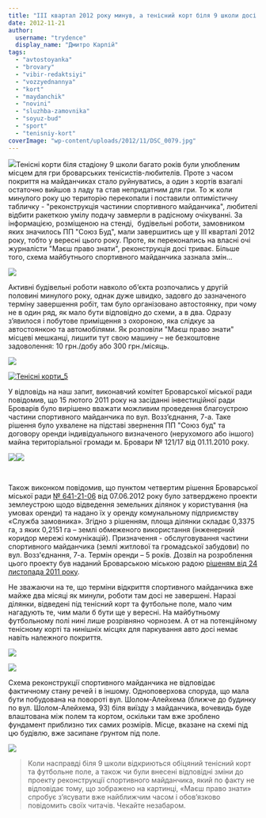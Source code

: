 ```yaml
---
title: "ІІІ квартал 2012 року минув, а тенісний корт біля 9 школи досі не збудовано"
date: 2012-11-21
author: 
  username: "trydence"
  display_name: "Дмитро Карпій"
tags: 
  - "avtostoyanka"
  - "brovary"
  - "vibir-redaktsiyi"
  - "vozzyednannya"
  - "kort"
  - "maydanchik"
  - "novini"
  - "sluzhba-zamovnika"
  - "soyuz-bud"
  - "sport"
  - "tenisniy-kort"
coverImage: "wp-content/uploads/2012/11/DSC_0079.jpg"
---
```


[![](https://mpz.brovary.org/wp-content/uploads/2012/11/DSC_0079.jpg)](https://mpz.brovary.org/wp-content/uploads/2012/11/DSC_0079.jpg)Тенісні корти біля стадіону 9 школи багато років були улюбленим місцем для гри броварських тенісистів-любителів. Проте з часом покриття на майданчиках стало руйнуватись, а один з кортів взагалі остаточно вийшов з ладу та став непридатним для гри. То ж коли минулого року цю територію перекопали і поставили оптимістичну табличку - "реконструкція частинии спортивного майданчика", любителі відбити ракеткою умілу подачу завмерли в радісному очікуванні. За інформацією, розміщеною на стенді,  будівельні роботи, замовником яких значилось ПП "Союз Буд", мали завершитись ще у ІІІ кварталі 2012 року, тобто у вересні цього року. Проте, як переконались на власні очі журналісти "Маєш право знати", реконструкція досі триває. Більше того, схема майбутнього спортивного майданчика зазнала змін...

[![](https://mpz.brovary.org/wp-content/uploads/2012/11/pasport_obyekta.jpg)](https://mpz.brovary.org/wp-content/uploads/2012/11/pasport_obyekta.jpg)

Активні будівельні роботи навколо об’єкта розпочались у другій половині минулого року, однак дуже швидко, задовго до зазначеного терміну завершення робіт, там було організовано автостоянку, при чому не в один ряд, як мало бути відповідно до схеми, а в два. Одразу з’явилося і побутове приміщення з охороною, яка слідкує за автостоянкою та автомобілями. Як розповіли "Маєш право знати" місцеві мешканці, лишити тут свою машину – не безкоштовне задоволення: 10 грн./добу або 300 грн./місяць.

[![](https://mpz.brovary.org/wp-content/uploads/2012/11/Tenisni-korti_00.jpg)](https://mpz.brovary.org/wp-content/uploads/2012/11/Tenisni-korti_00.jpg)

[![](https://mpz.brovary.org/wp-content/uploads/2012/11/Tenisni-korti_5.jpg "Тенісні корти_5")](https://mpz.brovary.org/wp-content/uploads/2012/11/Tenisni-korti_5.jpg)

У відповідь на наш запит, виконавчий комітет Броварської міської ради повідомив, що 15 лютого 2011 року на засіданні інвестиційної ради Броварів було вирішено вважати можливим проведення благоустрою частини спортивного майданчика по вул. Возз’єднання, 7-а. Таке рішення було ухвалене на підставі звернення ПП "Союз буд" та договору оренди індивідуального визначеного (нерухомого або іншого) майна територіальної громади м. Бровари № 121/17 від 01.11.2010 року.

[![](https://mpz.brovary.org/wp-content/uploads/2012/11/Image00001.jpg)](https://mpz.brovary.org/wp-content/uploads/2012/11/Image00001.jpg)[![](https://mpz.brovary.org/wp-content/uploads/2012/11/Image00002.jpg)](https://mpz.brovary.org/wp-content/uploads/2012/11/Image00002.jpg)

 

Також виконком повідомив, що пунктом четвертим рішення Броварської міської ради [№ 641-21-06](http://docs.pravo-znaty.org.ua/p3027/07.06.2012/641-21-06) від 07.06.2012 року було затверджено проекти землеустрою щодо відведення земельних ділянок у користування (на умовах оренди) та надано їх у оренду комунальному підприємству «Служба замовника». Згідно з рішенням, площа ділянки складає 0,3375 га, з яких 0,2151 га – землі обмеженого використання (інженерний коридор мережі комунікацій). Призначення - обслуговування частини спортивного майданчика (землі житлової та громадської забудови) по вул. Возз'єднання, 7-а. Термін оренди – 5 років. Дозвіл на розроблення цього проекту був наданий Броварською міською радою [рішеням від 24 листопада 2011 року](http://rada.pravo-znaty.org.ua/index.php%5Eoption=com_content&view=article&id=4880_2011-10-27-13-47-12&catid=4&Itemid=33.htm).

Не зважаючи на те, що терміни відкриття спортивного майданчика вже майже два місяці як минули, роботи там досі не завершені. Наразі ділянки, відведені під тенісний корт та футбольне поле, мало чим нагадують те, чим мали б бути ще у вересні. На майбутньому футбольному полі нині лише розрівняно чорнозем. А от на потенційному тенісному корті та нинішніх місцях для паркування авто досі немає навіть належного покриття.

[![](https://mpz.brovary.org/wp-content/uploads/2012/11/DSC_0076.jpg)](https://mpz.brovary.org/wp-content/uploads/2012/11/DSC_0076.jpg)

[![](https://mpz.brovary.org/wp-content/uploads/2012/11/DSC_0082.jpg)](https://mpz.brovary.org/wp-content/uploads/2012/11/DSC_0082.jpg)

Схема реконструкції спортивного майданчика не відповідає фактичному стану речей і в іншому. Одноповерхова споруда, що мала бути побудована на повороті вул. Шолом-Алейхема (ближче до будинку по вул. Шолом-Алейхема, 93) біля виїзду з майданчика, вочевидь буде влаштована між полем та кортом, оскільки там вже зроблено фундамент приблизно тих самих розмірів. Місце, вказане на схемі під цю будівлю, вже засипане ґрунтом під поле.

[![](https://mpz.brovary.org/wp-content/uploads/2012/11/DSC_0078.jpg)](https://mpz.brovary.org/wp-content/uploads/2012/11/DSC_0078.jpg)

> Коли насправді біля 9 школи відкриються обіцяний тенісний корт та футбольне поле, а також чи були внесені відповідні зміни до проекту реконструкції спортивного майданчика, який по факту не відповідає тому, що зображено на картинці, «Маєш право знати» спробує з’ясувати вже найближчим часом і обов’язково повідомить своїх читачів. Чекайте незабаром.

